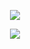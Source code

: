 <p align="center">
    <img src="https://64.media.tumblr.com/099613dc07dd386c0152db0eead22189/433bf3fca1f19412-82/s1280x1920/4eb6fc238621d5dd7e8e8b7166d5f8cf40e3d74c.jpg"> 
</p>

<p align="center" width="100%">
    <img src="https://komarev.com/ghpvc/?username=NxAou&style=for-the-badge&label=✧✦&color=000000"> 
</p>


